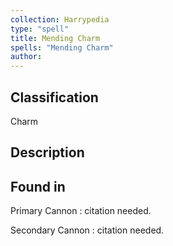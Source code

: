 ```yaml
---
collection: Harrypedia
type: "spell"
title: Mending Charm
spells: "Mending Charm"
author: 
---
```


## Classification

Charm

## Description



## Found in

Primary Cannon
:   citation needed.

Secondary Cannon
:   citation needed.

